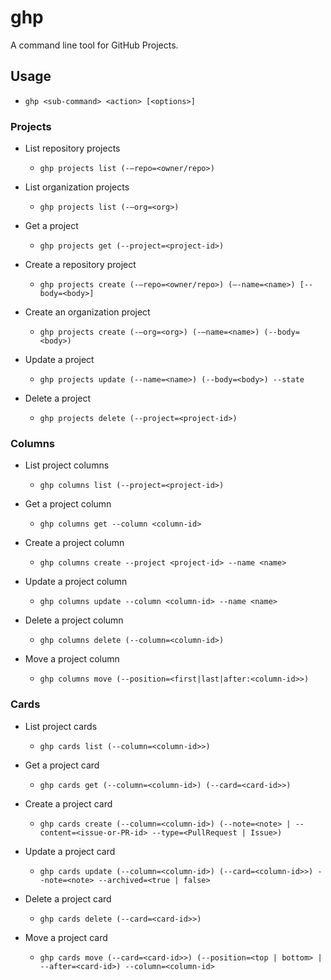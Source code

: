 ghp
===

A command line tool for GitHub Projects.


## Usage

- `ghp <sub-command> <action> [<options>]`

### Projects

- List repository projects
  - `ghp projects list (-—repo=<owner/repo>)`

- List organization projects
  - `ghp projects list (-—org=<org>)`

- Get a project
  - `ghp projects get (--project=<project-id>)`

- Create a repository project
  - `ghp projects create (-—repo=<owner/repo>) (—-name=<name>) [--body=<body>]`

- Create an organization project
  - `ghp projects create (-—org=<org>) (-—name=<name>) (--body=<body>)`

- Update a project
  - `ghp projects update (--name=<name>) (--body=<body>) --state`

- Delete a project
  - `ghp projects delete (--project=<project-id>)`

### Columns

- List project columns
  - `ghp columns list (--project=<project-id>)`

- Get a project column
  - `ghp columns get --column <column-id>`

- Create a project column
  - `ghp columns create --project <project-id> --name <name>`

- Update a project column
  - `ghp columns update --column <column-id> --name <name>`

- Delete a project column
  - `ghp columns delete (--column=<column-id>)`

- Move a project column
  - `ghp columns move (--position=<first|last|after:<column-id>>)`

### Cards

- List project cards
  - `ghp cards list (--column=<column-id>>)`

- Get a project card
  - `ghp cards get (--column=<column-id>) (--card=<card-id>>)`

- Create a project card
  - `ghp cards create (--column=<column-id>) (--note=<note> | --content=<issue-or-PR-id> --type=<PullRequest | Issue>)`

- Update a project card
  - `ghp cards update (--column=<column-id>) (--card=<column-id>>) --note=<note> --archived=<true | false>`

- Delete a project card
  - `ghp cards delete (--card=<card-id>>)`

- Move a project card
  - `ghp cards move (--card=<card-id>>) (--position=<top | bottom> | --after=<card-id>) --column=<column-id>`
